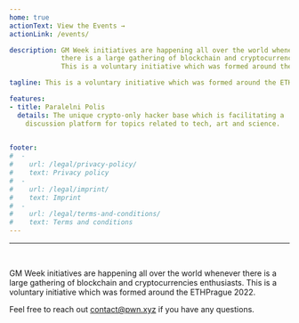 ```yaml
---
home: true
actionText: View the Events →
actionLink: /events/

description: GM Week initiatives are happening all over the world whenever
             there is a large gathering of blockchain and cryptocurrencies enthusiasts.
             This is a voluntary initiative which was formed around the ETHPrague 2022.

tagline: This is a voluntary initiative which was formed around the ETHPrague 2022.

features:
- title: Paralelni Polis
  details: The unique crypto-only hacker base which is facilitating a 
    discussion platform for topics related to tech, art and science.

  
footer:
#  -
#    url: /legal/privacy-policy/
#    text: Privacy policy
#  -
#    url: /legal/imprint/
#    text: Imprint
#  -
#    url: /legal/terms-and-conditions/
#    text: Terms and conditions
---
```


<hr /><br />

GM Week initiatives are happening all over the world whenever
there is a large gathering of blockchain and cryptocurrencies enthusiasts.
This is a voluntary initiative which was formed around the ETHPrague 2022.

Feel free to reach out contact@pwn.xyz if you have any questions.
<br />